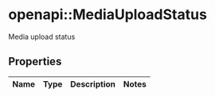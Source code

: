 # openapi::MediaUploadStatus

Media upload status

## Properties
Name | Type | Description | Notes
------------ | ------------- | ------------- | -------------


